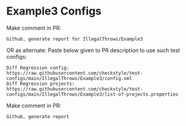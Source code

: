 # Example3 Configs
Make comment in PR:
```
Github, generate report for IllegalThrows/Example3
```
OR as alternate:
Paste below given to PR description to use such test configs:
```
Diff Regression config: https://raw.githubusercontent.com/checkstyle/test-configs/main/IllegalThrows/Example3/config.xml
Diff Regression projects: https://raw.githubusercontent.com/checkstyle/test-configs/main/IllegalThrows/Example3/list-of-projects.properties
```
Make comment in PR:
```
Github, generate report
```
